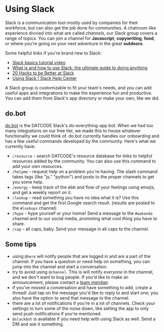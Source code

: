 # Using Slack
Slack is a communication tool mostly used by companies for their workforce, but can also get the job done for communities. A chatroom-like experience divvied into what are called _channels_, our Slack group covers a range of topics. You can join a channel for **Javascript**, **copywriting**, **food**, or where you're going on your next adventure in the great **outdoors**. 

Some helpful links if you're brand new to Slack:
* [Slack basics tutorial video](https://www.youtube.com/watch?v=dJmdHowChWk)
* [What is and how to use Slack: the ultimate guide to doing anything](https://thenextweb.com/insider/2015/08/11/the-ultimate-guide-to-doing-anything-in-slack/)
* [20 Hacks to be Better at Slack](https://www.thrillist.com/tech/nation/slack-app-hacks-shortcuts-tips-tricks)
* [Using Slack | Slack Help Center](https://get.slack.help/hc/en-us/categories/200111606)

A Slack group is customizable to fit your team's needs, and you can add useful apps and integrations to make the experience fun and productive. You can add them from Slack's app directory or make your own, like we did.

## do.bot
[do.bot](https://github.com/gitdatcode/do.bot) is the DATCODE Slack's do-everything-app bot. When we had too many integrations on our free tier, we made this to house whatever functionality we could think of. do.bot currently handles our onboarding and has a few useful commands developed by the community. Here's what we currently have:
* `/resource` - search DATCODE's resource database for links to helpful resources added by the community. You can also use this command to add your own resources.
* `/helpme` - request help on a problem you're having. The slash command takes tags (like "js," "python") and posts to the proper channels to get you some help.
* `/energy` - keep track of the ebb and flow of your feelings using emojis, and get a weekly report on it.
* `/lookup` - read something you have no idea what it is? Use this command and get the first Google search result. (results are posted to the `#lookups` channel)
* `/hype` - hype yourself or your homie! Send a message to the `#wakanda` channel and to our social media, promoting what cool thing you have to share.
* `/cap` - all caps, baby. Send your message in all caps to the channel.

## Some tips
* using `@here` will notify people that are logged in and are a part of the channel. If you have a question or need help on something, you can jump into the channel and start a conversation.
* try to avoid using `@channel`. This is will notify _everyone_ in the channel, and we don't want to bug people. If you'd like to make an announcement, please contact a [team member](https://github.com/gitdatcode/handbook/blob/master/using-slack.md).
* if you've missed a conversation and have something to add, create a thread! Just tap on the message you'd like to reply to and start one; you also have the option to send that message to the channel.
* there are a lot of notifications if you're in a lot of channels. Check your settings to turn some of the noise down, like setting the app to only send push notifications if you're mentioned.
* `@slackbot` is available if you need help with using Slack as well. Send a DM and ask it something.